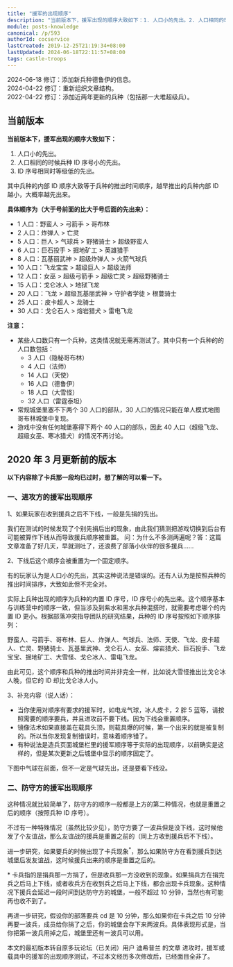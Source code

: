 ```yaml
---
title: "援军的出现顺序"
description: "当前版本下，援军出现的顺序大致如下：1. 人口小的先出。2. 人口相同的时候兵种 ID 序号小的先出。3. ID 序号相同时等级低的先出。其中兵种的内部 ID 顺序大致等于兵种的推出时间顺序，越早推出的兵种内部 ID 越小，大概率越先出来。"
module: posts-knowledge
canonical: /p/593
authorId: cocservice
lastCreated: 2019-12-25T21:19:34+08:00
lastUpdated: 2024-06-18T22:11:57+08:00
tags: castle-troops
---
```


<PostHistory>
2024-06-18 修订：添加新兵种德鲁伊的信息。<br>
2024-04-22 修订：重新组织文章结构。<br>
2022-04-22 修订：添加近两年更新的兵种（包括那一大堆超级兵）。
</PostHistory>

## 当前版本

**当前版本下，援军出现的顺序大致如下：**

1. 人口小的先出。
2. 人口相同的时候兵种 ID 序号小的先出。
3. ID 序号相同时等级低的先出。

其中兵种的内部 ID 顺序大致等于兵种的推出时间顺序，越早推出的兵种内部 ID 越小，大概率越先出来。

**具体顺序为（大于号前面的比大于号后面的先出来）：**

- 1 人口：野蛮人 > 弓箭手 > 哥布林
- 2 人口：炸弹人 > 亡灵
- 5 人口：巨人 > 气球兵 > 野猪骑士 > 超级野蛮人
- 6 人口：巨石投手 > 掘地矿工 > 英雄猎手
- 8 人口：瓦基丽武神 > 超级炸弹人 > 火箭气球兵
- 10 人口：飞龙宝宝 > 超级巨人 > 超级法师
- 12 人口：女巫 > 超级弓箭手 > 超级亡灵 > 超级野猪骑士
- 15 人口：戈仑冰人 > 地狱飞龙
- 20 人口：飞龙 > 超级瓦基丽武神 > 守护者学徒 > 根蔓骑士
- 25 人口：皮卡超人 > 龙骑士
- 30 人口：戈仑石人 > 熔岩猎犬 > 雷电飞龙

**注意：**

- 某些人口数只有一个兵种，这类情况就无需再测试了。其中只有一个兵种的的人口数包括：
  - 3 人口（隐秘哥布林）
  - 4 人口（法师）
  - 14 人口（天使）
  - 16 人口（德鲁伊）
  - 18 人口（大雪怪）
  - 32 人口（雷霆泰坦）
- 常规城堡里塞不下两个 30 人口的部队，30 人口的情况只能在单人模式地图哥布林城堡中复现。
- 游戏中没有任何城堡塞得下两个 40 人口的部队，因此 40 人口（超级飞龙、超级女巫、寒冰猎犬）的情况不再讨论。

## 2020 年 3 月更新前的版本

**以下内容除了卡兵那一段均已过时，想了解的可以看一下。**

### 一、进攻方的援军出现顺序

1、如果玩家在收到援兵之后不下线，一般是先捐的先出。

我们在测试的时候发现了个别先捐后出的现象，由此我们猜测把游戏切换到后台有可能被算作下线从而导致援兵顺序被重置。
问：为什么不多测两遍呢？答：这篇文章准备了好几天，早就测吐了，还浪费了部落小伙伴的很多援兵……

2、下线后这个顺序会被重置为一个固定顺序。

有的玩家认为是人口小的先出，其实这种说法是错误的。还有人认为是按照兵种的推出时间排序，大致如此但不完全对。

实际上兵种出现的顺序为兵种的内置 ID 序号，ID 序号小的先出来。这个顺序基本与训练营中的顺序一致，但当涉及到紫水和黑水兵种混搭时，就需要考虑哪个的内置 ID 更小。根据部落冲突指导团队的研究结果，兵种的 ID 序号按照如下顺序排列：

野蛮人、弓箭手、哥布林、巨人、炸弹人、气球兵、法师、天使、飞龙、皮卡超人、亡灵、野猪骑士、瓦基里武神、戈仑石人、女巫、熔岩猎犬、巨石投手、飞龙宝宝、掘地矿工、大雪怪、戈仑冰人、雷电飞龙。

由此可见，这个顺序和兵种的推出时间并非完全一样，比如说大雪怪推出比戈仑冰人晚，但它的 ID 却比戈仑冰人小。

3、补充内容（说人话）：

- 当你使用对顺序有要求的援军时，如电龙气球，冰人皮卡，2 胖 5 蓝等，请按照需要的顺序要兵，并且进攻前不要下线。因为下线会重置顺序。
- 镜像法术如果直接盖在载具头顶，则载具爆的时候，第一个出来的就是被复制的。所以当你发现复制错误时，意味着顺序错了。
- 有种说法是造兵页面城堡栏里的援军顺序等于实际的出现顺序，以前确实是这样的，但是某次更新之后城堡中显示的顺序固定了。

下图中气球在前面，但不一定是气球先出，还是要看下线没。

<Pic src="/p/593/Screenshot_20191225_181311.jpg" alt="" width="384" height="216" />

### 二、防守方的援军出现顺序

这种情况就比较简单了，防守方的顺序一般都是上方的第二种情况，也就是重置之后的顺序（按照兵种 ID 序号）。

不过有一种特殊情况（虽然比较少见），防守方要了一波兵但是没下线，这时候他发了个友谊战，那么友谊战的援兵是重置之前的（同上方收到援兵后不下线）。

进一步研究，如果要兵的时候出现了卡兵现象<sup>*</sup>，那么如果防守方在看到援兵到达城堡后发友谊战，这时候援兵出来的顺序是重置之后的。

\* 卡兵指的是捐兵那一方捐了，但是收兵那一方没收到的现象。如果捐兵方在捐完兵之后马上下线，或者收兵方在收到兵之后马上下线，都会出现卡兵现象。这种情况下援兵会延迟一段时间到达防守方的城堡，一般不超过 10 分钟，当然也有可能再也收不到了。

再进一步研究，假设你的部落要兵 cd 是 10 分钟，那么如果你在卡兵之后 10 分钟再要一波兵，成员给你捐了之后，你的城堡会存下来两波兵。具体表现形式是，当你把第一波兵用掉之后，城堡里还有一波兵可以用。

<PostCopyright>
本文的最初版本转自原多玩论坛（已关闭）用户 迪希普兰 的文章 进攻时，援军或载具中的援军的出现顺序测试，不过本文经历多次修改后，已经面目全非了。
</PostCopyright>